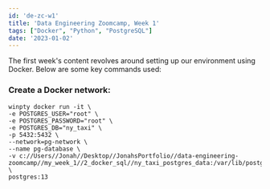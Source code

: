 ```yaml
---
id: 'de-zc-w1'
title: 'Data Engineering Zoomcamp, Week 1'
tags: ["Docker", "Python", "PostgreSQL"]
date: '2023-01-02'
--- 
```




The first week's content revolves around setting up our environment using Docker. Below are some key commands used:

### Create a Docker network:

```docker network create pg-network
winpty docker run -it \
-e POSTGRES_USER="root" \
-e POSTGRES_PASSWORD="root" \
-e POSTGRES_DB="ny_taxi" \
-p 5432:5432 \
--network=pg-network \
--name pg-database \
-v c://Users//Jonah//Desktop//JonahsPortfolio//data-engineering-zoomcamp//my_week_1//2_docker_sql//ny_taxi_postgres_data:/var/lib/postgresql/data \
postgres:13 
```